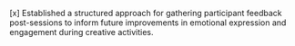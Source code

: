 [x] Established a structured approach for gathering participant feedback post-sessions to inform future improvements in emotional expression and engagement during creative activities.